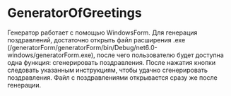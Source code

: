 # GeneratorOfGreetings
Генератор работает с помощью WindowsForm. Для генерация поздравлений, достаточно открыть файл расширения .exe (/generatorForm/generatorForm/bin/Debug/net6.0-windows/generatorForm.exe), после чего пользователю будет доступна одна функция: сгенерировать поздравления. После нажатия кнопки следовать указанным инструкциям, чтобы удачно сгенерировать поздравления. Файл с поздравлениями открывается сразу же после генерации.
